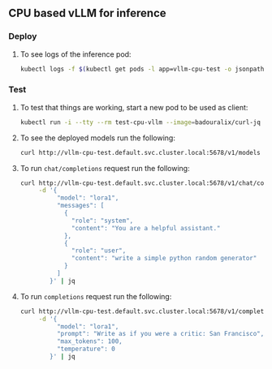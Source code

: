 ## CPU based vLLM for inference 

### Deploy

1.  To see logs of the inference pod:
    ```bash
    kubectl logs -f $(kubectl get pods -l app=vllm-cpu-test -o jsonpath='{.items[*].metadata.name}')
    ```

### Test

1.  To test that things are working, start a new pod to be used as client:
    ```bash
    kubectl run -i --tty --rm test-cpu-vllm --image=badouralix/curl-jq --restart=Never -- /bin/sh
    ```

1.  To see the deployed models run the following:
    ```bash
    curl http://vllm-cpu-test.default.svc.cluster.local:5678/v1/models | jq
    ```

1.  To run `chat/completions` request run the following:
    ```bash
    curl http://vllm-cpu-test.default.svc.cluster.local:5678/v1/chat/completions -H "Content-Type: application/json" \
         -d '{
              "model": "lora1",
              "messages": [
                {
                  "role": "system",
                  "content": "You are a helpful assistant."
                },
                {
                  "role": "user",
                  "content": "write a simple python random generator"
                }
              ]
            }' | jq
    ```

1. To run `completions` request run the following:
    ```bash
    curl http://vllm-cpu-test.default.svc.cluster.local:5678/v1/completions -H "Content-Type: application/json" \
         -d '{
              "model": "lora1",
              "prompt": "Write as if you were a critic: San Francisco",
              "max_tokens": 100,
              "temperature": 0
            }' | jq
    ```
